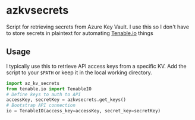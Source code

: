 # azkvsecrets

Script for retrieving secrets from Azure Key Vault. I use this so I don't have to store secrets in plaintext for automating [Tenable.io](https://github.com/maurelius/tenable) things

## Usage

I typically use this to retrieve API access keys from a specific KV. Add the script to your `$PATH` or keep it in the local working directory.

```python
import az_kv_secrets
from tenable.io import TenableIO
# Define keys to auth to API
accessKey, secretKey = azkvsecrets.get_keys()
# Bootstrap API connection
io = TenableIO(access_key=accessKey, secret_key=secretKey)
```
